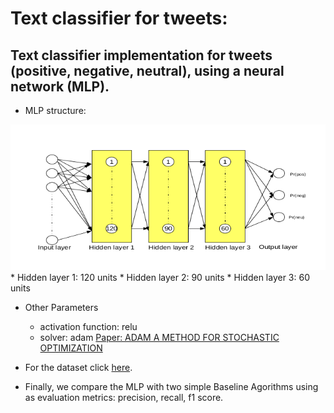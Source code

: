 # Text classifier for tweets:
## Text classifier implementation for tweets (positive, negative, neutral), using a neural network (MLP). 

* MLP structure:

![MLP Image](https://github.com/antok33/TweetsClassificationNN/blob/master/NN.png)
    * Hidden layer 1: 120 units
    * Hidden layer 2: 90 units
    * Hidden layer 3: 60 units
 
* Other Parameters
    * activation function: relu
    * solver: adam [Paper: ADAM A METHOD FOR STOCHASTIC OPTIMIZATION](https://arxiv.org/pdf/1412.6980.pdf)
    
* For the dataset click [here](http://alt.qcri.org/semeval2016/task4/).

* Finally, we compare the MLP with two simple Baseline Agorithms using as evaluation metrics: precision, recall, f1 score.
